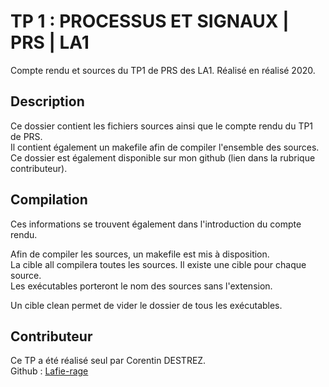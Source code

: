# TP 1 : PROCESSUS ET SIGNAUX | PRS | LA1

Compte rendu et sources du TP1 de PRS des LA1. Réalisé en réalisé 2020.

## Description

Ce dossier contient les fichiers sources ainsi que le compte rendu du TP1 de PRS.  
Il contient également un makefile afin de compiler l'ensemble des sources.  
Ce dossier est également disponible sur mon github (lien dans la rubrique contributeur).

## Compilation

Ces informations se trouvent également dans l'introduction du compte rendu.

Afin de compiler les sources, un makefile est mis à disposition.  
La cible all compilera toutes les sources. Il existe une cible pour chaque source.  
Les exécutables porteront le nom des sources sans l'extension.  

Un cible clean permet de vider le dossier de tous les exécutables.

## Contributeur

Ce TP a été réalisé seul par Corentin DESTREZ.  
Github : [Lafie-rage](https://github.com/Lafie-rage/PRS-LA1/tree/master/TP1)
